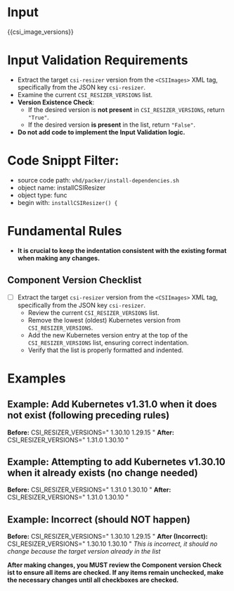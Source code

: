 # Input 
<CSIImages>{{csi_image_versions}}</CSIImages>

# Input Validation Requirements

- Extract the target `csi-resizer` version from the `<CSIImages>` XML tag, specifically from the JSON key `csi-resizer`.
- Examine the current `CSI_RESIZER_VERSIONS` list.
- **Version Existence Check**:
  - If the desired version is **not present** in `CSI_RESIZER_VERSIONS`, return `"True"`.
  - If the desired version **is present** in the list, return `"False"`.
- **Do not add code to implement the Input Validation logic.**
  
# Code Snippt Filter:
   - source code path: `vhd/packer/install-dependencies.sh`
   - object name: installCSIResizer
   - object type: func
   - begin with: `installCSIResizer() {`


# Fundamental Rules

- **It is crucial to keep the indentation consistent with the existing format when making any changes.**

## Component Version Checklist

- [ ] Extract the target `csi-resizer` version from the `<CSIImages>` XML tag, specifically from the JSON key `csi-resizer`.
    - Review the current `CSI_RESIZER_VERSIONS` list.
    - Remove the lowest (oldest) Kubernetes version from `CSI_RESIZER_VERSIONS`.
    - Add the new Kubernetes version entry at the top of the `CSI_RESIZER_VERSIONS` list, ensuring correct indentation.
    - Verify that the list is properly formatted and indented.

# Examples
## **Example: Add Kubernetes v1.31.0 when it does not exist (following preceding rules)**

**Before:**
CSI_RESIZER_VERSIONS="
1.30.10
1.29.15
"
**After:**
CSI_RESIZER_VERSIONS="
1.31.0
1.30.10
"

## **Example: Attempting to add Kubernetes v1.30.10 when it already exists (no change needed)**

**Before:**
CSI_RESIZER_VERSIONS="
1.31.0
1.30.10
"
**After:**
CSI_RESIZER_VERSIONS="
1.31.0
1.30.10
"

## **Example: Incorrect (should NOT happen)**

**Before:**
CSI_RESIZER_VERSIONS="
1.30.10
1.29.15
"
**After (Incorrect):**
CSI_RESIZER_VERSIONS="
1.30.10
1.30.10
"
*This is incorrect, it should no change because the target version already in the list*



**After making changes, you MUST review the **Component version Check ist** to ensure all items are checked. If any items remain unchecked, make the necessary changes until all checkboxes are checked.**
